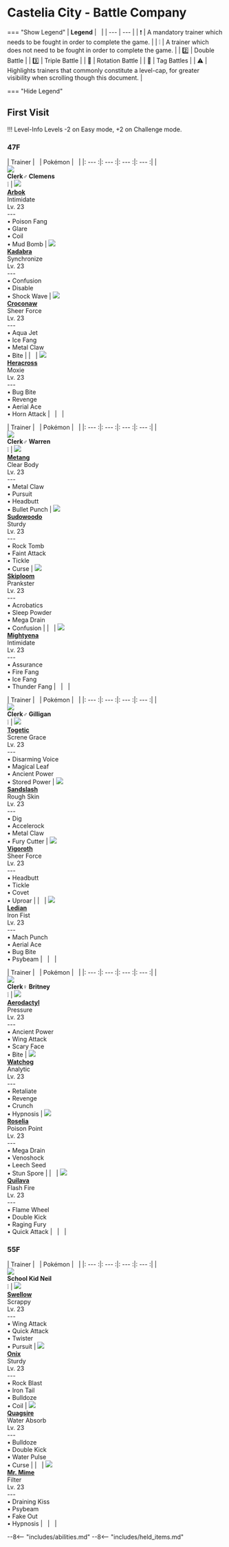 # Castelia City - Battle Company

=== "Show Legend"
    | __Legend__ | &nbsp; |
    | --- | --- |
    | :exclamation: | A mandatory trainer which needs to be fought in order to complete the game. |
    | :grey_exclamation: | A trainer which does not need to be fought in order to complete the game. |
    | :two:  | Double Battle | 
    |  :three:  | Triple Battle |
    | :arrows_counterclockwise:  | Rotation Battle |
    | :handshake: | Tag Battles |
    | :warning: | Highlights trainers that commonly constitute a level-cap, for greater visibility when scrolling though this document. |

=== "Hide Legend"
&nbsp;

## First Visit

!!! Level-Info
    Levels -2 on Easy mode, +2 on Challenge mode.


### 47F

| Trainer | &nbsp; | Pokémon | &nbsp; |
|: --- :|: --- :|: --- :|: --- :|
| <br>![][Clerk♂Clemens]<br>__Clerk♂ Clemens__<br>:grey_exclamation:  | ![][24] <br> __[Arbok]__ <br>Intimidate<br>Lv. 23<br>---<br>• Poison Fang<br>• Glare<br>• Coil<br>• Mud Bomb | ![][64] <br> __[Kadabra]__ <br>Synchronize<br>Lv. 23<br>---<br>• Confusion<br>• Disable<br>• Shock Wave | ![][159] <br> __[Croconaw]__ <br>Sheer Force<br>Lv. 23<br>---<br>• Aqua Jet<br>• Ice Fang<br>• Metal Claw<br>• Bite |
| &nbsp; | ![][214] <br> __[Heracross]__ <br>Moxie<br>Lv. 23<br>---<br>• Bug Bite<br>• Revenge<br>• Aerial Ace<br>• Horn Attack | &nbsp; | &nbsp; |

| Trainer | &nbsp; | Pokémon | &nbsp; |
|: --- :|: --- :|: --- :|: --- :|
| <br>![][Clerk♂Warren]<br>__Clerk♂ Warren__<br>:grey_exclamation:  | ![][375] <br> __[Metang]__ <br>Clear Body<br>Lv. 23<br>---<br>• Metal Claw<br>• Pursuit<br>• Headbutt<br>• Bullet Punch | ![][185] <br> __[Sudowoodo]__ <br>Sturdy<br>Lv. 23<br>---<br>• Rock Tomb<br>• Faint Attack<br>• Tickle<br>• Curse | ![][188] <br> __[Skiploom]__ <br>Prankster<br>Lv. 23<br>---<br>• Acrobatics<br>• Sleep Powder<br>• Mega Drain<br>• Confusion |
| &nbsp; | ![][262] <br> __[Mightyena]__ <br>Intimidate<br>Lv. 23<br>---<br>• Assurance<br>• Fire Fang<br>• Ice Fang<br>• Thunder Fang | &nbsp; | &nbsp; |

| Trainer | &nbsp; | Pokémon | &nbsp; |
|: --- :|: --- :|: --- :|: --- :|
| <br>![][Clerk♂Gilligan]<br>__Clerk♂ Gilligan__<br>:grey_exclamation:  | ![][176] <br> __[Togetic]__ <br>Screne Grace<br>Lv. 23<br>---<br>• Disarming Voice<br>• Magical Leaf<br>• Ancient Power<br>• Stored Power | ![][28] <br> __[Sandslash]__ <br>Rough Skin<br>Lv. 23<br>---<br>• Dig<br>• Accelerock<br>• Metal Claw<br>• Fury Cutter | ![][288] <br> __[Vigoroth]__ <br>Sheer Force<br>Lv. 23<br>---<br>• Headbutt<br>• Tickle<br>• Covet<br>• Uproar |
| &nbsp; | ![][166] <br> __[Ledian]__ <br>Iron Fist<br>Lv. 23<br>---<br>• Mach Punch<br>• Aerial Ace<br>• Bug Bite<br>• Psybeam | &nbsp; | &nbsp; |

| Trainer | &nbsp; | Pokémon | &nbsp; |
|: --- :|: --- :|: --- :|: --- :|
| <br>![][Clerk♀Britney]<br>__Clerk♀ Britney__<br>:grey_exclamation:  | ![][142] <br> __[Aerodactyl]__ <br>Pressure<br>Lv. 23<br>---<br>• Ancient Power<br>• Wing Attack<br>• Scary Face<br>• Bite | ![][505] <br> __[Watchog]__ <br>Analytic<br>Lv. 23<br>---<br>• Retaliate<br>• Revenge<br>• Crunch<br>• Hypnosis | ![][315] <br> __[Roselia]__ <br>Poison Point<br>Lv. 23<br>---<br>• Mega Drain<br>• Venoshock<br>• Leech Seed<br>• Stun Spore |
| &nbsp; | ![][156] <br> __[Quilava]__ <br>Flash Fire<br>Lv. 23<br>---<br>• Flame Wheel<br>• Double Kick<br>• Raging Fury<br>• Quick Attack | &nbsp; | &nbsp; |


### 55F

| Trainer | &nbsp; | Pokémon | &nbsp; |
|: --- :|: --- :|: --- :|: --- :|
| <br>![][SchoolKidNeil]<br>__School Kid Neil__<br>:grey_exclamation:  | ![][277] <br> __[Swellow]__ <br>Scrappy<br>Lv. 23<br>---<br>• Wing Attack<br>• Quick Attack<br>• Twister<br>• Pursuit | ![][95] <br> __[Onix]__ <br>Sturdy<br>Lv. 23<br>---<br>• Rock Blast<br>• Iron Tail<br>• Bulldoze<br>• Coil | ![][195] <br> __[Quagsire]__ <br>Water Absorb<br>Lv. 23<br>---<br>• Bulldoze<br>• Double Kick<br>• Water Pulse<br>• Curse |
| &nbsp; | ![][122] <br> __[Mr. Mime]__ <br>Filter<br>Lv. 23<br>---<br>• Draining Kiss<br>• Psybeam<br>• Fake Out<br>• Hypnosis | &nbsp; | &nbsp; |





--8<-- "includes/abilities.md"
--8<-- "includes/held_items.md"

[Clerk♂Clemens]: ../img/Trainers/Clerk_Male.gif
[24]: ../img/animated/24.gif
[Arbok]: ../../pokemons/024/
[64]: ../img/animated/64.gif
[Kadabra]: ../../pokemons/064/
[159]: ../img/animated/159.gif
[Croconaw]: ../../pokemons/159/
[214]: ../img/animated/214.gif
[Heracross]: ../../pokemons/214/
[Clerk♂Warren]: ../img/Trainers/Clerk_Male.gif
[375]: ../img/animated/375.gif
[Metang]: ../../pokemons/375/
[185]: ../img/animated/185.gif
[Sudowoodo]: ../../pokemons/185/
[188]: ../img/animated/188.gif
[Skiploom]: ../../pokemons/188/
[262]: ../img/animated/262.gif
[Mightyena]: ../../pokemons/262/
[Clerk♂Gilligan]: ../img/Trainers/Clerk_Male_B.gif
[176]: ../img/animated/176.gif
[Togetic]: ../../pokemons/176/
[28]: ../img/animated/28.gif
[Sandslash]: ../../pokemons/028/
[288]: ../img/animated/288.gif
[Vigoroth]: ../../pokemons/288/
[166]: ../img/animated/166.gif
[Ledian]: ../../pokemons/166/
[Clerk♀Britney]: ../img/Trainers/Clerk_Female.gif
[142]: ../img/animated/142.gif
[Aerodactyl]: ../../pokemons/142/
[505]: ../img/animated/505.gif
[Watchog]: ../../pokemons/505/
[315]: ../img/animated/315.gif
[Roselia]: ../../pokemons/315/
[156]: ../img/animated/156.gif
[Quilava]: ../../pokemons/156/
[SchoolKidNeil]: ../img/Trainers/School_Kid_Female.gif
[277]: ../img/animated/277.gif
[Swellow]: ../../pokemons/277/
[95]: ../img/animated/95.gif
[Onix]: ../../pokemons/095/
[195]: ../img/animated/195.gif
[Quagsire]: ../../pokemons/195/
[122]: ../img/animated/122.gif
[Mr. Mime]: ../../pokemons/122/